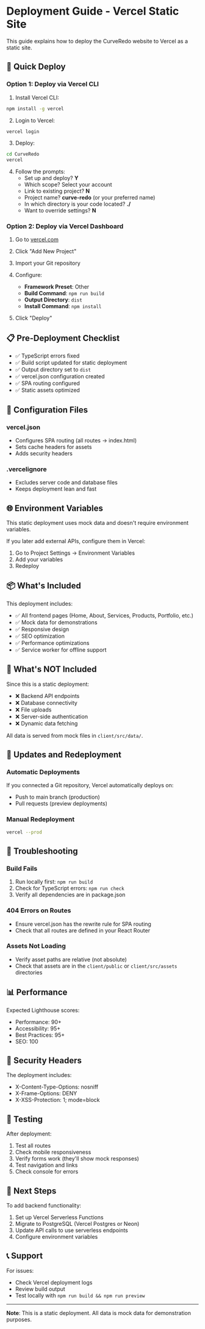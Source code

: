 # Deployment Guide - Vercel Static Site

This guide explains how to deploy the CurveRedo website to Vercel as a static site.

## 🚀 Quick Deploy

### Option 1: Deploy via Vercel CLI

1. Install Vercel CLI:
```bash
npm install -g vercel
```

2. Login to Vercel:
```bash
vercel login
```

3. Deploy:
```bash
cd CurveRedo
vercel
```

4. Follow the prompts:
   - Set up and deploy? **Y**
   - Which scope? Select your account
   - Link to existing project? **N**
   - Project name? **curve-redo** (or your preferred name)
   - In which directory is your code located? **./**
   - Want to override settings? **N**

### Option 2: Deploy via Vercel Dashboard

1. Go to [vercel.com](https://vercel.com)
2. Click "Add New Project"
3. Import your Git repository
4. Configure:
   - **Framework Preset**: Other
   - **Build Command**: `npm run build`
   - **Output Directory**: `dist`
   - **Install Command**: `npm install`

5. Click "Deploy"

## 📋 Pre-Deployment Checklist

- ✅ TypeScript errors fixed
- ✅ Build script updated for static deployment
- ✅ Output directory set to `dist`
- ✅ vercel.json configuration created
- ✅ SPA routing configured
- ✅ Static assets optimized

## 🔧 Configuration Files

### vercel.json
- Configures SPA routing (all routes → index.html)
- Sets cache headers for assets
- Adds security headers

### .vercelignore
- Excludes server code and database files
- Keeps deployment lean and fast

## 🌐 Environment Variables

This static deployment uses mock data and doesn't require environment variables.

If you later add external APIs, configure them in Vercel:
1. Go to Project Settings → Environment Variables
2. Add your variables
3. Redeploy

## 📦 What's Included

This deployment includes:
- ✅ All frontend pages (Home, About, Services, Products, Portfolio, etc.)
- ✅ Mock data for demonstrations
- ✅ Responsive design
- ✅ SEO optimization
- ✅ Performance optimizations
- ✅ Service worker for offline support

## 🚫 What's NOT Included

Since this is a static deployment:
- ❌ Backend API endpoints
- ❌ Database connectivity
- ❌ File uploads
- ❌ Server-side authentication
- ❌ Dynamic data fetching

All data is served from mock files in `client/src/data/`.

## 🔄 Updates and Redeployment

### Automatic Deployments
If you connected a Git repository, Vercel automatically deploys on:
- Push to main branch (production)
- Pull requests (preview deployments)

### Manual Redeployment
```bash
vercel --prod
```

## 🐛 Troubleshooting

### Build Fails
1. Run locally first: `npm run build`
2. Check for TypeScript errors: `npm run check`
3. Verify all dependencies are in package.json

### 404 Errors on Routes
- Ensure vercel.json has the rewrite rule for SPA routing
- Check that all routes are defined in your React Router

### Assets Not Loading
- Verify asset paths are relative (not absolute)
- Check that assets are in the `client/public` or `client/src/assets` directories

## 📊 Performance

Expected Lighthouse scores:
- Performance: 90+
- Accessibility: 95+
- Best Practices: 95+
- SEO: 100

## 🔐 Security Headers

The deployment includes:
- X-Content-Type-Options: nosniff
- X-Frame-Options: DENY
- X-XSS-Protection: 1; mode=block

## 📱 Testing

After deployment:
1. Test all routes
2. Check mobile responsiveness
3. Verify forms work (they'll show mock responses)
4. Test navigation and links
5. Check console for errors

## 🎯 Next Steps

To add backend functionality:
1. Set up Vercel Serverless Functions
2. Migrate to PostgreSQL (Vercel Postgres or Neon)
3. Update API calls to use serverless endpoints
4. Configure environment variables

## 📞 Support

For issues:
- Check Vercel deployment logs
- Review build output
- Test locally with `npm run build && npm run preview`

---

**Note**: This is a static deployment. All data is mock data for demonstration purposes.
